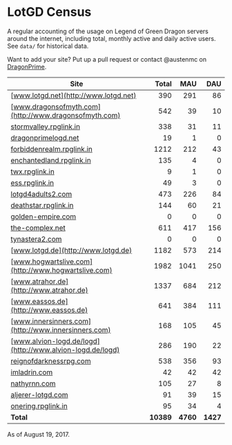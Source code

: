 # LotGD Census
A regular accounting of the usage on Legend of Green Dragon servers around the internet, including total, monthly active and daily active users. See `data/` for historical data.

Want to add your site? Put up a pull request or contact @austenmc on [DragonPrime](http://dragonprime.net).


Site | Total | MAU | DAU
--- | ---:| ---:| ---:
[www.lotgd.net](http://www.lotgd.net)|390|291|86
[www.dragonsofmyth.com](http://www.dragonsofmyth.com)|542|39|10
[stormvalley.rpglink.in](http://stormvalley.rpglink.in)|338|31|11
[dragonprimelogd.net](http://dragonprimelogd.net)|19|1|0
[forbiddenrealm.rpglink.in](http://forbiddenrealm.rpglink.in)|1212|212|43
[enchantedland.rpglink.in](http://enchantedland.rpglink.in)|135|4|0
[twx.rpglink.in](http://twx.rpglink.in)|9|1|0
[ess.rpglink.in](http://ess.rpglink.in)|49|3|0
[lotgd4adults2.com](http://lotgd4adults2.com)|473|226|84
[deathstar.rpglink.in](http://deathstar.rpglink.in)|144|60|21
[golden-empire.com](http://golden-empire.com)|0|0|0
[the-complex.net](http://the-complex.net)|611|417|156
[tynastera2.com](http://tynastera2.com)|0|0|0
[www.lotgd.de](http://www.lotgd.de)|1182|573|214
[www.hogwartslive.com](http://www.hogwartslive.com)|1982|1041|250
[www.atrahor.de](http://www.atrahor.de)|1337|684|212
[www.eassos.de](http://www.eassos.de)|641|384|111
[www.innersinners.com](http://www.innersinners.com)|168|105|45
[www.alvion-logd.de/logd](http://www.alvion-logd.de/logd)|286|190|22
[reignofdarknessrpg.com](http://reignofdarknessrpg.com)|538|356|93
[imladrin.com](http://imladrin.com)|42|42|42
[nathyrnn.com](http://nathyrnn.com)|105|27|8
[aljerer-lotgd.com](http://aljerer-lotgd.com)|91|39|15
[onering.rpglink.in](http://onering.rpglink.in)|95|34|4
**Total**|**10389**|**4760**|**1427**

As of August 19, 2017.

